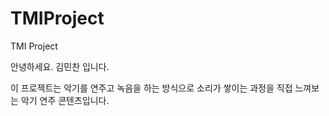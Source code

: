 # TMIProject

TMI Project

안녕하세요. 김민찬 입니다.

이 프로젝트는 악기를 연주고 녹음을 하는 방식으로 소리가 쌓이는 과정을 직접 느껴보는 악기 연주 콘텐츠입니다.
